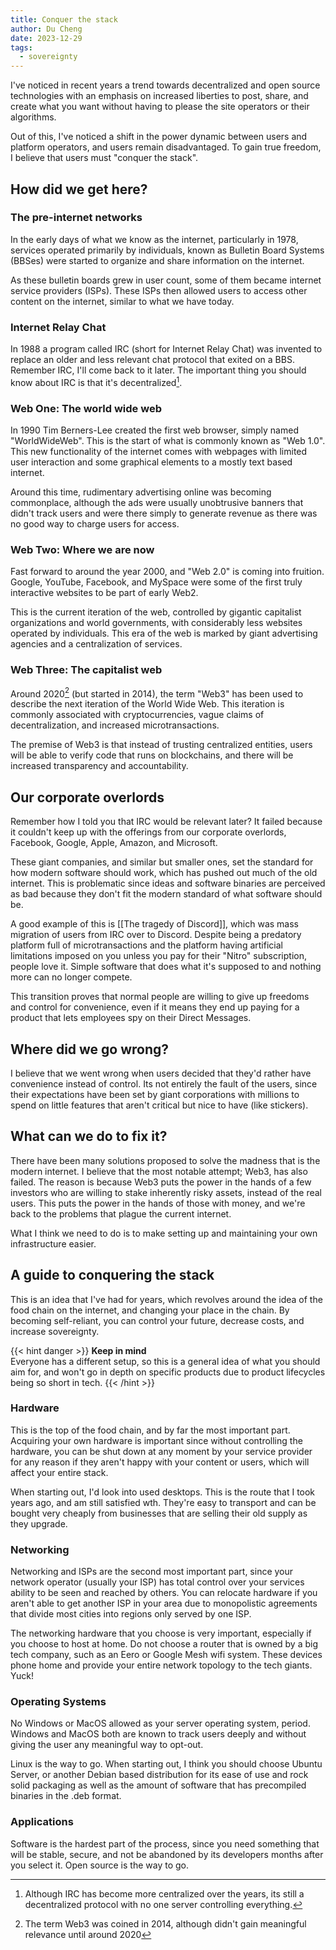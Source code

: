 ```yaml
---
title: Conquer the stack
author: Du Cheng
date: 2023-12-29
tags:
  - sovereignty
---
```

I've noticed in recent years a trend towards decentralized and open source technologies with an emphasis on increased liberties to post, share, and create what you want without having to please the site operators or their algorithms.

Out of this, I've noticed a shift in the power dynamic between users and platform operators, and users remain disadvantaged. To gain true freedom, I believe that users must "conquer the stack".

## How did we get here?

### The pre-internet networks
In the early days of what we know as the internet, particularly in 1978, services operated primarily by individuals, known as Bulletin Board Systems (BBSes) were started to organize and share information on the internet.

As these bulletin boards grew in user count, some of them became internet service providers (ISPs). These ISPs then allowed users to access other content on the internet, similar to what we have today.

### Internet Relay Chat
In 1988 a program called IRC (short for Internet Relay Chat) was invented to replace an older and less relevant chat protocol that exited on a BBS. Remember IRC, I'll come back to it later. The important thing you should know about IRC is that it's decentralized[^1].

### Web One: The world wide web
In 1990 Tim Berners-Lee created the first web browser, simply named "WorldWideWeb". This is the start of what is commonly known as "Web 1.0". This new functionality of the internet comes with webpages with limited user interaction and some graphical elements to a mostly text based internet.

Around this time, rudimentary advertising online was becoming commonplace, although the ads were usually unobtrusive banners that didn't track users and were there simply to generate revenue as there was no good way to charge users for access.

### Web Two: Where we are now
Fast forward to around the year 2000, and "Web 2.0" is coming into fruition. Google, YouTube, Facebook, and MySpace were some of the first truly interactive websites to be part of early Web2.

This is the current iteration of the web, controlled by gigantic capitalist organizations and world governments, with considerably less websites operated by individuals. This era of the web is marked by giant advertising agencies and a centralization of services.

### Web Three: The capitalist web
Around 2020[^2] (but started in 2014), the term "Web3" has been used to describe the next iteration of the World Wide Web. This iteration is commonly associated with cryptocurrencies, vague claims of decentralization, and increased microtransactions.

The premise of Web3 is that instead of trusting centralized entities, users will be able to verify code that runs on blockchains, and there will be increased transparency and accountability.

## Our corporate overlords
Remember how I told you that IRC would be relevant later? It failed because it couldn't keep up with the offerings from our corporate overlords, Facebook, Google, Apple, Amazon, and Microsoft.

These giant companies, and similar but smaller ones, set the standard for how modern software should work, which has pushed out much of the old internet. This is problematic since ideas and software binaries are perceived as bad because they don't fit the modern standard of what software should be.

A good example of this is [[The tragedy of Discord]], which was mass migration of users from IRC over to Discord. Despite being a predatory platform full of microtransactions and the platform having artificial limitations imposed on you unless you pay for their "Nitro" subscription, people love it. Simple software that does what it's supposed to and nothing more can no longer compete.

This transition proves that normal people are willing to give up freedoms and control for convenience, even if it means they end up paying for a product that lets employees spy on their Direct Messages.

## Where did we go wrong?
I believe that we went wrong when users decided that they'd rather have convenience instead of control. Its not entirely the fault of the users, since their expectations have been set by giant corporations with millions to spend on little features that aren't critical but nice to have (like stickers).

## What can we do to fix it?
There have been many solutions proposed to solve the madness that is the modern internet. I believe that the most notable attempt; Web3, has also failed. The reason is because Web3 puts the power in the hands of a few investors who are willing to stake inherently risky assets, instead of the real users. This puts the power in the hands of those with money, and we're back to the problems that plague the current internet.

What I think we need to do is to make setting up and maintaining your own infrastructure easier.

## A guide to conquering the stack
This is an idea that I've had for years, which revolves around the idea of the food chain on the internet, and changing your place in the chain. By becoming self-reliant, you can control your future, decrease costs, and increase sovereignty.

{{< hint danger >}}
**Keep in mind**  
Everyone has a different setup, so this is a general idea of what you should aim for, and won't go in depth on specific products due to product lifecycles being so short in tech.
{{< /hint >}}

### Hardware
This is the top of the food chain, and by far the most important part. Acquiring your own hardware is important since without controlling the hardware, you can be shut down at any moment by your service provider for any reason if they aren't happy with your content or users, which will affect your entire stack.

When starting out, I'd look into used desktops. This is the route that I took years ago, and am still satisfied wth. They're easy to transport and can be bought very cheaply from businesses that are selling their old supply as they upgrade.

### Networking
Networking and ISPs are the second most important part, since your network operator (usually your ISP) has total control over your services ability to be seen and reached by others. You can relocate hardware if you aren't able to get another ISP in your area due to monopolistic agreements that divide most cities into regions only served by one ISP.

The networking hardware that you choose is very important, especially if you choose to host at home. Do not choose a router that is owned by a big tech company, such as an Eero or Google Mesh wifi system. These devices phone home and provide your entire network topology to the tech giants. Yuck!

### Operating Systems
No Windows or MacOS allowed as your server operating system, period. Windows and MacOS both are known to track users deeply and without giving the user any meaningful way to opt-out.

Linux is the way to go. When starting out, I think you should choose Ubuntu Server, or another Debian based distribution for its ease of use and rock solid packaging as well as the amount of software that has precompiled binaries in the .deb format.

### Applications
Software is the hardest part of the process, since you need something that will be stable, secure, and not be abandoned by its developers months after you select it. Open source is the way to go. 



[^1]: Although IRC has become more centralized over the years, its still a decentralized protocol with no one server controlling everything.
[^2]: The term Web3 was coined in 2014, although didn't gain meaningful relevance until around 2020